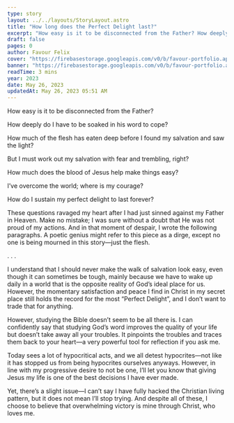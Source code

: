 ```yaml
---
type: story
layout: ../../layouts/StoryLayout.astro
title: "How long does the Perfect Delight last?"
excerpt: "How easy is it to be disconnected from the Father? How deeply do I have to be soaked in his word to cope? How much of the flesh has eaten deep before I found my salvation and saw the light? How much does the blood of Jesus help make things easy?"
draft: false
pages: 0
author: Favour Felix
cover: "https://firebasestorage.googleapis.com/v0/b/favour-portfolio.appspot.com/o/stories%2Fhow-long-perfect-delight.jpg?alt=media&token=e1bb21e2-f685-4a90-aec3-21f33de0feaa"
banner: "https://firebasestorage.googleapis.com/v0/b/favour-portfolio.appspot.com/o/stories%2Fhow-long-perfect-delight.jpg?alt=media&token=e1bb21e2-f685-4a90-aec3-21f33de0feaa"
readTime: 3 mins
year: 2023
date: May 26, 2023
updatedAt: May 26, 2023 05:51 AM
---
```


<!-- ![https://firebasestorage.googleapis.com/v0/b/favour-portfolio.appspot.com/o/stories%2Fhow-long-perfect-delight.jpg?alt=media&token=e1bb21e2-f685-4a90-aec3-21f33de0feaa](https://firebasestorage.googleapis.com/v0/b/favour-portfolio.appspot.com/o/stories%2Fhow-long-perfect-delight.jpg?alt=media&token=e1bb21e2-f685-4a90-aec3-21f33de0feaa) -->

How easy is it to be disconnected from the Father?

How deeply do I have to be soaked in his word to cope?

How much of the flesh has eaten deep before I found my salvation and saw the light?

But I must work out my salvation with fear and trembling, right?

How much does the blood of Jesus help make things easy?

I’ve overcome the world; where is my courage?

How do I sustain my perfect delight to last forever?

These questions ravaged my heart after I had just sinned against my Father in Heaven. Make no mistake; I was sure without a doubt that He was not proud of my actions. And in that moment of despair, I wrote the following paragraphs. A poetic genius might refer to this piece as a dirge, except no one is being mourned in this story—just the flesh.

<section class="first">
. . .
</section>

I understand that I should never make the walk of salvation look easy, even though it can sometimes be tough, mainly because we have to wake up daily in a world that is the opposite reality of God’s ideal place for us. However, the momentary satisfaction and peace I find in Christ in my secret place still holds the record for the most “Perfect Delight”, and I don’t want to trade that for anything.

However, studying the Bible doesn’t seem to be all there is. I can confidently say that studying God’s word improves the quality of your life but doesn’t take away all your troubles. It pinpoints the troubles and traces them back to your heart—a very powerful tool for reflection if you ask me.

Today sees a lot of hypocritical acts, and we all detest hypocrites—not like it has stopped us from being hypocrites ourselves anyways. However, in line with my progressive desire to not be one, I’ll let you know that giving Jesus my life is one of the best decisions I have ever made.

Yet, there’s a slight issue—I can’t say I have fully hacked the Christian living pattern, but it does not mean I’ll stop trying. And despite all of these, I choose to believe that overwhelming victory is mine through Christ, who loves me.
